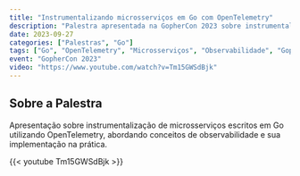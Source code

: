 ```yaml
---
title: "Instrumentalizando microsserviços em Go com OpenTelemetry"
description: "Palestra apresentada na GopherCon 2023 sobre instrumentalização de microsserviços usando OpenTelemetry em Go"
date: 2023-09-27
categories: ["Palestras", "Go"]
tags: ["Go", "OpenTelemetry", "Microsserviços", "Observabilidade", "GopherCon"]
event: "GopherCon 2023"
video: "https://www.youtube.com/watch?v=Tm15GWSdBjk"
---
```


## Sobre a Palestra

Apresentação sobre instrumentalização de microsserviços escritos em Go utilizando OpenTelemetry, abordando conceitos de observabilidade e sua implementação na prática.

{{< youtube Tm15GWSdBjk >}} 